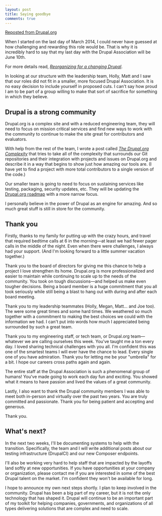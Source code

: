 ```yaml
---
layout: post
title: Saying goodbye
comments: true
---
```


<a href="https://www.drupal.org/drupalorg/blog/saying-goodbye">Reposted from Drupal.org</a>

When I started on the last day of March 2014, I could never have guessed at how challenging and rewarding this role would be. That is why it is incredibly hard to say that my last day with the Drupal Association will be June 10th.

For more details read, *[Reorganizing for a changing Drupal](https://assoc.drupal.org/blog/megansanicki/reorganizing-for-drupal)*.

In looking at our structure with the leadership team, Holly, Matt and I saw that our roles did not fit in a smaller, more focused Drupal Association. It is no easy decision to include yourself in proposed cuts. I can't say how proud I am to be part of a group willing to make that sort of sacrifice for something in which they believe.

## Drupal is a strong community

Drupal.org is a complex site and with a reduced engineering team, they will need to focus on mission critical services and find new ways to work with the community to continue to make the site great for contributors and evaluators.

With help from the rest of the team, I wrote a post called *[The Drupal.org Complexity](http://joshuami.com/2016/05/18/the-drupalorg-complexity/)* that tries to take all of the complexity that surrounds our Git repositories and their integration with projects and issues on Drupal.org and describe it in a way that begins to show just how amazing our tools are. (I have yet to find a project with more total contributors to a single version of the code.)

Our smaller team is going to need to focus on sustaining services like testing, packaging, security updates, etc. They will be updating the [Drupal.org roadmap](https://www.drupal.org/drupalorg/roadmap) with a more narrow focus.

I personally believe in the power of Drupal as an engine for amazing. And so much great stuff is still in store for the community.
## Thank you

Firstly, thanks to my family for putting up with the crazy hours, and travel that required bedtime calls at 6 in the morning—at least we had fewer pager calls in the middle of the night. Even when there were challenges, I always had your support. (And I'm looking forward to a little summer vacation together.)

Thank you to the board of directors for giving me this chance to help a project I love strengthen its home. Drupal.org is more professionalized and easier to maintain while continuing to scale up to the needs of the community. You took on tough discussions—and helped us make even tougher decisions. Being a board member is a huge commitment that you all took seriously while still being a blast to hang out with during and after each board meeting.

Thank you to my leadership teammates (Holly, Megan, Matt… and Joe too). The were some great times and some hard times. We weathered so much together with a commitment to making the best choices we could with the information we had. I can't put into words how much I appreciated being surrounded by such a great team.

Thank you to my engineering staff, or tech team, or Drupal.org team—whatever we are calling ourselves this week. You've taught me a ton every day. I loved sharing technical challenges with you all. I'm confident this was one of the smartest teams I will ever have the chance to lead. Every single one of you have admiration. Thank you for letting me be your "umbrella" for a bit. I hope our careers cross paths again and again.

The entire staff at the Drupal Association is such a phenomenal group of humans! You've made going to work each day fun and exciting. You showed what it means to have passion and lived the values of a great community.

Lastly, I also want to thank the Drupal community members I was able to meet both in-person and virtually over the past two years. You are truly committed and passionate. Thank you for being patient and accepting and generous.

Thank you.

## What's next?

In the next two weeks, I'll be documenting systems to help with the transition. Specifically, the team and I will write additional posts about our testing infrastructure (DrupalCI) and our new Composer endpoints.

I'll also be working very hard to help staff that are impacted by the layoffs land softly at new opportunities. If you have opportunities at your company or organization, please contact me if you are interested in some of the best Drupal talent on the market. I'm confident they won't be available for long.

I hope to announce my own next steps shortly. I plan to keep involved in the community. Drupal has been a big part of my career, but it is not the only technology that has shaped it. Drupal will continue to be an important part of my toolkit for helping companies, governments, and organizations of all types delivering solutions that are complex and need to scale.

